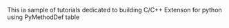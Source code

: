 This ia sample of tutorials dedicated to building C/C++ Extenson for python using PyMethodDef table
